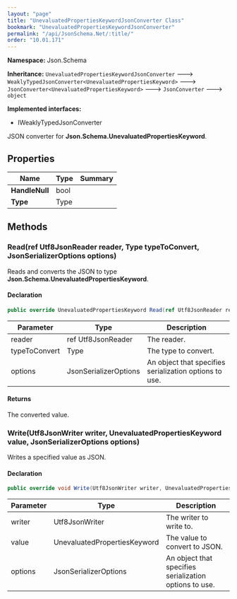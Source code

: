 ```yaml
---
layout: "page"
title: "UnevaluatedPropertiesKeywordJsonConverter Class"
bookmark: "UnevaluatedPropertiesKeywordJsonConverter"
permalink: "/api/JsonSchema.Net/:title/"
order: "10.01.171"
---
```

**Namespace:** Json.Schema

**Inheritance:**
`UnevaluatedPropertiesKeywordJsonConverter`
 🡒 
`WeaklyTypedJsonConverter<UnevaluatedPropertiesKeyword>`
 🡒 
`JsonConverter<UnevaluatedPropertiesKeyword>`
 🡒 
`JsonConverter`
 🡒 
`object`

**Implemented interfaces:**

- IWeaklyTypedJsonConverter

JSON converter for **Json.Schema.UnevaluatedPropertiesKeyword**.

## Properties

| Name | Type | Summary |
|---|---|---|
| **HandleNull** | bool |  |
| **Type** | Type |  |

## Methods

### Read(ref Utf8JsonReader reader, Type typeToConvert, JsonSerializerOptions options)

Reads and converts the JSON to type **Json.Schema.UnevaluatedPropertiesKeyword**.

#### Declaration

```c#
public override UnevaluatedPropertiesKeyword Read(ref Utf8JsonReader reader, Type typeToConvert, JsonSerializerOptions options)
```

| Parameter | Type | Description |
|---|---|---|
| reader | ref Utf8JsonReader | The reader. |
| typeToConvert | Type | The type to convert. |
| options | JsonSerializerOptions | An object that specifies serialization options to use. |


#### Returns

The converted value.

### Write(Utf8JsonWriter writer, UnevaluatedPropertiesKeyword value, JsonSerializerOptions options)

Writes a specified value as JSON.

#### Declaration

```c#
public override void Write(Utf8JsonWriter writer, UnevaluatedPropertiesKeyword value, JsonSerializerOptions options)
```

| Parameter | Type | Description |
|---|---|---|
| writer | Utf8JsonWriter | The writer to write to. |
| value | UnevaluatedPropertiesKeyword | The value to convert to JSON. |
| options | JsonSerializerOptions | An object that specifies serialization options to use. |


